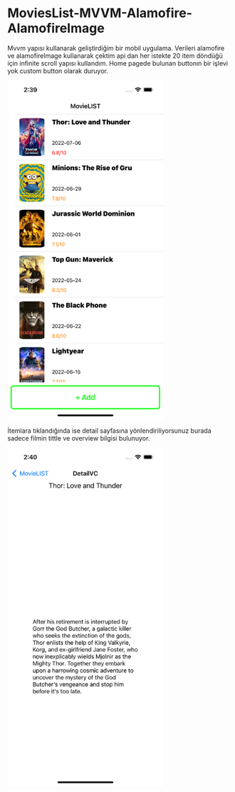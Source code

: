 # MoviesList-MVVM-Alamofire-AlamofireImage

Mvvm yapısı kullanarak geliştirdiğim bir mobil uygulama. Verileri alamofire ve alamofireImage kullanarak çektim api dan her istekte 20 item
döndüğü için infinite scroll yapısı kullandım. Home pagede bulunan buttonın bir işlevi yok custom button olarak duruyor. 

<img src="https://github.com/emircansaglam/MoviesList-MVVM-Alamofire-AlamofireImage/blob/main/MovieList-Mvvm-Alamofire/img/Simulator%20Screen%20Shot%20-%20iPhone%2013%20Pro%20Max%20-%202022-08-09%20at%2002.39.43.png" width="350">

İtemlara tıklandığında ise detail sayfasına yönlendiriliyorsunuz burada sadece filmin tittle ve overview bilgisi bulunuyor. 

<img src="https://github.com/emircansaglam/MoviesList-MVVM-Alamofire-AlamofireImage/blob/main/MovieList-Mvvm-Alamofire/img/Simulator%20Screen%20Shot%20-%20iPhone%2013%20Pro%20Max%20-%202022-08-09%20at%2002.40.20.png" width="350">
